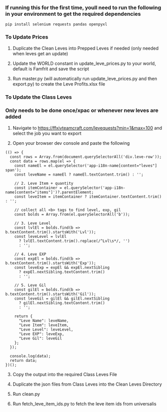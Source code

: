 ### If running this for the first time, youll need to run the following in your environment to get the required dependencies

```pip install selenium requests pandas openpyxl```

### To Update Prices

1. Duplicate the Clean Leves into Prepped Leves if needed (only needed when leves get an update)

2.  Update the WORLD constant in update_leve_prices.py to your world, default is Famfrit and save the script

3. Run master.py (will automatically run update_leve_prices.py and then export.py) to create the Leve Profits.xlsx file



### To Update the Class Leves 
### Only needs to be done once/xpac or whenever new leves are added

1. Navigate to https://ffxivteamcraft.com/levequests?min=1&max=100 and select the job you want to export

2. Open your browser dev console and paste the following

```
(() => {
  const rows = Array.from(document.querySelectorAll('div.leve-row'));
  const data = rows.map(el => {
    const nameEl = el.querySelector('app-i18n-name[content="leves"] span');
    const leveName = nameEl ? nameEl.textContent.trim() : '';

    // 2. Leve Item + quantity
    const itemContainer = el.querySelector('app-i18n-name[content="items"]')?.parentElement;
    const leveItem = itemContainer ? itemContainer.textContent.trim() : '';

    // collect all <b> tags to find level, exp, gil
    const bolds = Array.from(el.querySelectorAll('b'));

    // 3. Leve Level
    const lvlEl = bolds.find(b => b.textContent.trim().startsWith('Lvl'));
    const leveLevel = lvlEl
      ? lvlEl.textContent.trim().replace(/^Lvl\s*/, '')
      : '';

    // 4. Leve EXP
    const expEl = bolds.find(b => b.textContent.trim().startsWith('Exp'));
    const leveExp = expEl && expEl.nextSibling
      ? expEl.nextSibling.textContent.trim()
      : '';

    // 5. Leve Gil
    const gilEl = bolds.find(b => b.textContent.trim().startsWith('Gil'));
    const leveGil = gilEl && gilEl.nextSibling
      ? gilEl.nextSibling.textContent.trim()
      : '';

    return {
      "Leve Name": leveName,
      "Leve Item": leveItem,
      "Leve Level": leveLevel,
      "Leve EXP": leveExp,
      "Leve Gil": leveGil
    };
  });

  console.log(data);
  return data;
})();
```


3. Copy the output into the required Class Leves File

4. Duplicate the json files from Class Leves into the Clean Leves Directory

4. Run clean.py

5. Run fetch_leve_item_ids.py to fetch the leve item ids from universalis

